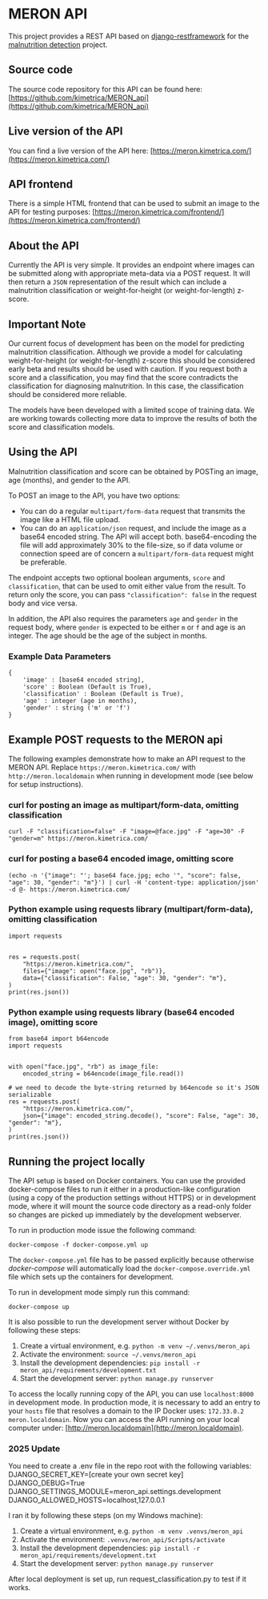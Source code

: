 # MERON API

This project provides a REST API based on [django-restframework](http://www.django-rest-framework.org/) for the [malnutrition detection](https://github.com/kimetrica/meron_production) project.


## Source code

The source code repository for this API can be found here: [https://github.com/kimetrica/MERON_api](https://github.com/kimetrica/MERON_api)


## Live version of the API
You can find a live version of the API here: [https://meron.kimetrica.com/](https://meron.kimetrica.com/)


## API frontend

There is a simple HTML frontend that can be used to submit an image to the API for testing purposes: [https://meron.kimetrica.com/frontend/](https://meron.kimetrica.com/frontend/)


## About the API

Currently the API is very simple. It provides an endpoint where images can be submitted along with appropriate meta-data via a POST request. It will then return a `JSON` representation of the result which can include a malnutrition classification or weight-for-height (or weight-for-length) z-score.


## Important Note
Our current focus of development has been on the model for predicting malnutrition classification. Although we provide a model for calculating weight-for-height (or weight-for-length) z-score this should be considered early beta and results should be used with caution. If you request both a score and a classification, you may find that the score contradicts the classification for diagnosing malnutrition. In this case, the classification should be considered more reliable.

The models have been developed with a limited scope of training data. We are working towards collecting more data to improve the results of both the score and classification models.


## Using the API
Malnutrition classification and score can be obtained by POSTing an image, age (months), and gender to the API.

To POST an image to the API, you have two options:

-   You can do a regular `multipart/form-data` request that transmits the image like a HTML file upload.
-   You can do an `application/json` request, and include the image as a base64 encoded string. The API will accept both. base64-encoding the file will add approximately 30% to the file-size, so if data volume or connection speed are of concern a `multipart/form-data` request might be preferable.

The endpoint accepts two optional boolean arguments, `score` and `classification`, that can be used to omit either value from the result. To return only the score, you can pass `"classification": false` in the request body and vice versa.

In addition, the API also requires the parameters `age` and `gender` in the request body, where `gender` is expected to be either `m` or `f` and age is an integer. The age should be the age of the subject in months.


### Example Data Parameters

    {
        'image' : [base64 encoded string],
        'score' : Boolean (Default is True),
        'classification' : Boolean (Default is True),
        'age' : integer (age in months),
        'gender' : string ('m' or 'f')
    }


## Example POST requests to the MERON api

The following examples demonstrate how to make an API request to the MERON API. Replace `https://meron.kimetrica.com/` with `http://meron.localdomain` when running in development mode (see below for setup instructions).


### curl for posting an image as multipart/form-data, omitting classification

`curl -F "classification=false" -F "image=@face.jpg" -F "age=30" -F "gender=m" https://meron.kimetrica.com/`


### curl for posting a base64 encoded image, omitting score

`(echo -n '{"image": "'; base64 face.jpg; echo '", "score": false, "age": 30, "gender": "m"}') | curl -H 'content-type: application/json' -d @- https://meron.kimetrica.com/`


### Python example using requests library (multipart/form-data), omitting classification

    import requests


    res = requests.post(
        "https://meron.kimetrica.com/",
        files={"image": open("face.jpg", "rb")},
        data={"classification": False, "age": 30, "gender": "m"},
    )
    print(res.json())


### Python example using requests library (base64 encoded image), omitting score

    from base64 import b64encode
    import requests


    with open("face.jpg", "rb") as image_file:
        encoded_string = b64encode(image_file.read())

    # we need to decode the byte-string returned by b64encode so it's JSON serializable
    res = requests.post(
        "https://meron.kimetrica.com/",
        json={"image": encoded_string.decode(), "score": False, "age": 30, "gender": "m"},
    )
    print(res.json())


## Running the project locally

The API setup is based on Docker containers. You can use the provided docker-compose files to run it either in a production-like configuration (using a copy of the production settings without HTTPS) or in development mode, where it will mount the source code directory as a read-only folder so changes are picked up immediately by the development webserver.

To run in production mode issue the following command:

`docker-compose -f docker-compose.yml up`


The `docker-compose.yml` file has to be passed explicitly because otherwise *docker-compose* will automatically load the `docker-compose.override.yml` file which sets up the containers for development.

To run in development mode simply run this command:

`docker-compose up`

It is also possible to run the development server without Docker by following these steps:

1.  Create a virtual environment, e.g. `python -m venv ~/.venvs/meron_api`
2.  Activate the environment: `source ~/.venvs/meron_api`
3.  Install the development dependencies: `pip install -r meron_api/requirements/development.txt`
4.  Start the development server: `python manage.py runserver`

To access the locally running copy of the API, you can use `localhost:8000` in development mode.
In production mode, it is necessary to add an entry to your `hosts` file that resolves a domain to the IP Docker uses: `172.33.0.2       meron.localdomain`.
Now you can access the API running on your local computer under: [http://meron.localdomain](http://meron.localdomain).


### 2025 Update 
You need to create a .env file in the repo root with the following variables:
DJANGO_SECRET_KEY=[create your own secret key]
DJANGO_DEBUG=True
DJANGO_SETTINGS_MODULE=meron_api.settings.development
DJANGO_ALLOWED_HOSTS=localhost,127.0.0.1

I ran it by following these steps (on my Windows machine):
1.  Create a virtual environment, e.g. `python -m venv .venvs/meron_api`
2.  Activate the environment: `.venvs/meron_api/Scripts/activate`
3.  Install the development dependencies: `pip install -r meron_api/requirements/development.txt`
4.  Start the development server: `python manage.py runserver` 

After local deployment is set up, run request_classification.py to test if it works. 
